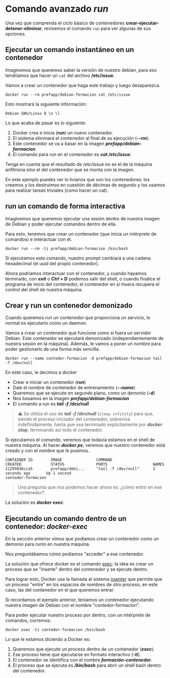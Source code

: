 # Comando avanzado _**run**_

Una vez que comprenda el ciclo básico de contenedores **crear-ejecutar-detener-eliminar**, revisemos el comando `run` para ver algunas de sus opciones.

## Ejecutar un comando instantáneo en un contenedor

Imaginemos que queremos saber la versión de nuestro debian, para eso tendríamos que hacer un `cat` del archivo **/etc/issue**.

Vamos a crear un contenedor que haga este trabajo y luego desaparezca.

```shell
docker run --rm prefapp/debian-formacion cat /etc/issue
```

Esto mostrará la siguiente información:

```shell
Debian GNU/Linux 8 \n \l
```

Lo que acaba de pasar es lo siguiente:

1. Docker crea e inicia (_**run**_) un nuevo contenedor.
2. El sistema eliminará el contenedor al final de su ejecución (_**--rm**_).
3. Este contenedor se va a basar en la imagen _**prefapp/debian-formacion**_.
4. El comando para run en el contenedor es _**cat /etc/issue**_.

Tenga en cuenta que el resultado de /etc/issue no es el de la máquina anfitriona sino el del contenedor que se monta con la imagen.

En este ejemplo puedes ver lo livianos que son los contenedores: los creamos y los destruimos en cuestión de décimas de segundo y los usamos para realizar tareas triviales (como hacer un cat).

## run un comando de forma interactiva

Imaginemos que queremos ejecutar una sesión dentro de nuestra imagen de Debian y poder ejecutar comandos dentro de ella.


Para esto, tenemos que crear un contenedor (que inicia un intérprete de comandos) e interactuar con él.

```shell
docker run --rm -ti prefapp/debian-formacion /bin/bash
```

Si ejecutamos este comando, nuestro prompt cambiará a una cadena hexadecimal (el uuid del propio contenedor).

Ahora podríamos interactuar con el contenedor, y cuando hayamos terminado, con _**exit**_ o **Ctrl + D** podemos salir del shell, o cuando finalice el programa de inicio del contenedor, el contenedor en sí muera recupera el control del shell de nuestra máquina.

## Crear y run un contenedor demonizado

Cuando queremos run un contenedor que proporciona un servicio, lo normal es ejecutarlo como un daemon.

Vamos a crear un contenedor que funcione como si fuera un servidor Debian. Este contenedor se ejecutará demonizado (independientemente de nuestra sesión en la máquina). Además, le vamos a poner un nombre para poder gestionarlo de una forma más sencilla.

```shell
docker run --name contedor-formacion -d prefapp/debian-formacion tail -f /dev/null
```

En este caso, le decimos a docker

- Crear e iniciar un contenedor (_**run**_)
- Dale el nombre de contenedor de entrenamiento (_**--name**_)
- Queremos que se ejecute en segundo plano, como un demonio (_**-d**_)
- Nos basamos en la imagen _**prefapp/debian-formacion**_
- El comando a run es _**tail -f /dev/null**_ 



> ⚠️ Se utiliza el uso de _**tail -f /dev/null**_ (`sleep infinity`) para que, siendo el proceso iniciador del contenedor, sobreviva indefinidamente, hasta que sea terminado explícitamente por _**docker stop**_, terminando así todo el contenedor.

Si ejecutamos el comando, veremos que todavía estamos en el shell de nuestra máquina. Al hacer _**docker ps**_, veremos que nuestro contenedor está creado y con el nombre que le pusimos.

```shell
CONTAINER ID        IMAGE               COMMAND                  CREATED             STATUS              PORTS                    NAMES
21295036cca5        prefapp/debi...     "tail -f /dev/null"      2 seconds ago       Up 1 second                                  contedor-formacion
```

> Una pregunta que nos podemos hacer ahora es: ¿cómo entro en ese contenedor?

La solución es _**docker exec**_.

## Ejecutando un comando dentro de un contenedor: _**docker-exec**_

En la sección anterior vimos que podíamos crear un contenedor como un demonio para runlo en nuestra máquina.

Nos preguntábamos cómo podíamos "acceder" a ese contenedor.

La solución que ofrece docker es el comando [exec](https://docs.docker.com/engine/reference/commandline/exec/): la idea es crear un proceso que se "inserte" dentro del contenedor y se ejecute dentro.

Para lograr esto, Docker usa la llamada al sistema [nsenter](https://man7.org/linux/man-pages/man1/nsenter.1.html) que permite que un proceso "entre" en los espacios de nombres de otro proceso, en este caso, las del contenedor en el que queremos entrar.

Si recordamos el ejemplo anterior, teníamos un contenedor ejecutando nuestra imagen de Debian con el nombre "contedor-formacion".

Para poder ejecutar nuestro proceso por dentro, con un intérprete de comandos, corremos:

```shell
docker exec -ti contedor-formacion /bin/bash
```

Lo que le estamos diciendo a Docker es:

1. Queremos que ejecute un proceso dentro de un contenedor (_**exec**_).
2. Ese proceso tiene que ejecutarse en formato interactivo (_**-ti**_).
3. El contenedor se identifica con el nombre _**formación-contenedor**_.
4. El proceso que se ejecuta es _**/bin/bash**_ para abrir un shell bash dentro del contenedor.